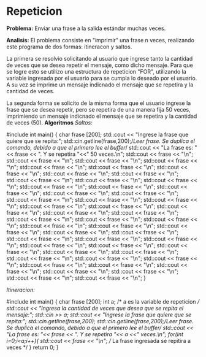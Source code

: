 # Repeticion

**Problema:**
  Enviar una frase a la salida estándar muchas veces.
  
  **Analisis:**
  El problema consiste en "imprimir" una frase n veces, realizando este programa de dos formas: itineracon y saltos.
  
  La primera se resolvio solicitando al usuario que ingrese tanto la cantidad de veces que se desea repetir el mensaje, como dicho mensaje. Para que se logre esto se utilizo una estructura de repeticion "FOR", utilizando la variable ingresada por el usuario para se cumpla lo deseado por el usuario. A su vez se imprime un mensaje indicnado el mensaje que se repetira y la cantidad de veces. 
  
  La segunda forma se solicito de la misma forma que el usuario ingrese la frase que se desea repetir, pero se repetira de una manera fija 50 veces, imprimiendo un mensaje indicnado el mensaje que se repetira y la cantidad de veces (50).
 **Algoritmos**
*Saltos:*


#include <iostream>
 int main() {
	char frase [200];
	std::cout << "Ingrese la frase que quiere que se repita:";
	std::cin.getline(frase,200);/*Leer frase. Se duplica el comando, debido a que el primero lee el buffer*/
	std::cout << "La frase es: "<< frase << ". Y se repetira "<<" 50 veces.\n";
	std::cout << frase << "\n";
	std::cout << frase << "\n";
	std::cout << frase << "\n";
	std::cout << frase << "\n";
	std::cout << frase << "\n";
	std::cout << frase << "\n";
	std::cout << frase << "\n";
	std::cout << frase << "\n";
	std::cout << frase << "\n";
	std::cout << frase << "\n";
	std::cout << frase << "\n";
	std::cout << frase << "\n";
	std::cout << frase << "\n";
	std::cout << frase << "\n";
	std::cout << frase << "\n";
	std::cout << frase << "\n";
	std::cout << frase << "\n";
	std::cout << frase << "\n";
	std::cout << frase << "\n";
	std::cout << frase << "\n";
	std::cout << frase << "\n";
	std::cout << frase << "\n";
	std::cout << frase << "\n";
	std::cout << frase << "\n";
	std::cout << frase << "\n";
	std::cout << frase << "\n";
	std::cout << frase << "\n";
	std::cout << frase << "\n";
	std::cout << frase << "\n";
	std::cout << frase << "\n";
	std::cout << frase << "\n";
	std::cout << frase << "\n";
	std::cout << frase << "\n";
	std::cout << frase << "\n";
	std::cout << frase << "\n";
	std::cout << frase << "\n";
	std::cout << frase << "\n";
	std::cout << frase << "\n";
	std::cout << frase << "\n";
	std::cout << frase << "\n";
	std::cout << frase << "\n";
	std::cout << frase << "\n";
	std::cout << frase << "\n";
	std::cout << frase << "\n";
	std::cout << frase << "\n";
	std::cout << frase << "\n";
	std::cout << frase << "\n";
	std::cout << frase << "\n";
	std::cout << frase << "\n";
	std::cout << frase << "\n";
	std::cout << frase << "\n";
}


 *Itineracion:*
 
 
#include <iostream>
int main() {
	char frase [200];
	int a; /* a es la variable de repeticion */
	std::cout << "Ingresa la cantidad de veces que desea que se repita el mensaje:";
	std::cin >> a;
	std::cout << "Ingrese la frase que quiere que se repita:";
	std::cin.getline(frase,200);
	std::cin.getline(frase,200);/*Leer frase. Se duplica el comando, debido a que el primero lee el buffer*/
	std::cout << "La frase es: "<< frase << ". Y se repetira "<< a <<" veces.\n";
	for(int i=0;i<a;i++){
		std::cout << frase << "\n"; /* La frase ingresada se repitira a veces */
	}
	return 0;
}

